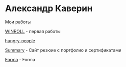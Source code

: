 # Александр Каверин
Мои работы

[WINROLL](https://alexkaverin777.github.io/winroll/ "Winroll") - первая работы 

[hungry-people](https://alexkaverin777.github.io/hungry-people/ "hungry-people")

[Summary](https://alexkaverin777.github.io/meSite/ "Summary") - Сайт резюие с портфолио и сертификатами 

[Forma](https://alexkaverin777.github.io/forma/ "Forma") - Forma
 



